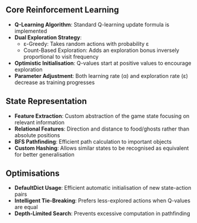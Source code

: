 ## Core Reinforcement Learning

- **Q-Learning Algorithm**: Standard Q-learning update formula is implemented
- **Dual Exploration Strategy**:
  - ε-Greedy: Takes random actions with probability ε
  - Count-Based Exploration: Adds an exploration bonus inversely proportional to visit frequency
- **Optimistic Initialisation**: Q-values start at positive values to encourage exploration
- **Parameter Adjustment**: Both learning rate (α) and exploration rate (ε) decrease as training progresses

## State Representation

- **Feature Extraction**: Custom abstraction of the game state focusing on relevant information
- **Relational Features**: Direction and distance to food/ghosts rather than absolute positions
- **BFS Pathfinding**: Efficient path calculation to important objects
- **Custom Hashing**: Allows similar states to be recognised as equivalent for better generalisation

## Optimisations

- **DefaultDict Usage**: Efficient automatic initialisation of new state-action pairs
- **Intelligent Tie-Breaking**: Prefers less-explored actions when Q-values are equal
- **Depth-Limited Search**: Prevents excessive computation in pathfinding